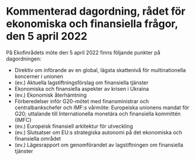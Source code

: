 # Kommenterad dagordning, rådet för ekonomiska och finansiella frågor, den 5 april 2022

På Ekofinrådets möte den 5 april 2022 finns följande punkter på dagordningen:

* Direktiv om införande av en global, lägsta skattenivå för multinationella koncerner i unionen
* (ev.) Aktuella lagstiftningsförslag om finansiella tjänster
* Ekonomiska och finansiella aspekter av krisen i Ukraina
* (ev.) Ekonomisk återhämtning
* Förberedelser inför G20\-mötet med finansministrar och centralbankschefer och IMF:s vårmöte: Europeiska unionens mandat för G20; uttalande till Internationella monetära och finansiella kommittén (IMFC)
* (ev.) Europeisk finansiell arkitektur för utveckling
* (ev.) Slutsatser om EU:s strategiska autonomi på det ekonomiska och finansiella området
* (ev.) Lägesrapport om genomförandet av lagstiftningen om finansiella tjänster

